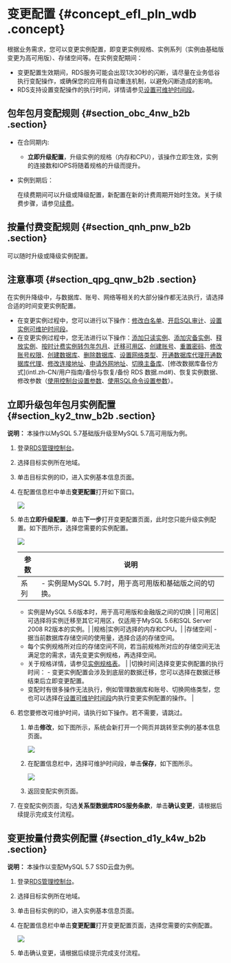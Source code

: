 # 变更配置 {#concept_efl_pln_wdb .concept}

根据业务需求，您可以变更实例配置，即变更实例规格、实例系列（实例由基础版变更为高可用版）、存储空间等。在实例变配期间：

-   变更配置生效期间，RDS服务可能会出现1次30秒的闪断，请尽量在业务低谷执行变配操作，或确保您的应用有自动重连机制，以避免闪断造成的影响。
-   RDS支持设置变配操作的执行时间，详情请参见[设置可维护时间段](intl.zh-CN/用户指南/实例管理/设置可维护时间段.md#)。

## 包年包月变配规则 {#section_obc_4nw_b2b .section}

-   在合同期内:

    -   **立即升级配置**，升级实例的规格（内存和CPU），该操作立即生效，实例的连接数和IOPS将随着规格的升级而提升。
-   实例到期后：

    在续费期间可以升级或降级配置，新配置在新的计费周期开始时生效。关于续费步骤，请参见[续费](../../../../intl.zh-CN/产品定价/续费.md#)。


## 按量付费变配规则 {#section_qnh_pnw_b2b .section}

可以随时升级或降级实例配置。

## 注意事项 {#section_qpg_qnw_b2b .section}

在实例升降级中，与数据库、账号、网络等相关的大部分操作都无法执行，请选择合适的时间变更实例配置。

-   在变更实例过程中，您可以进行以下操作：[修改白名单](intl.zh-CN/用户指南/安全管理/设置白名单.md#)、[开启SQL审计](intl.zh-CN/用户指南/安全管理/SQL审计.md#)、[设置实例可维护时间段](intl.zh-CN/用户指南/实例管理/设置可维护时间段.md#)。
-   在变更实例过程中，您无法进行以下操作：[添加只读实例](../../../../intl.zh-CN/快速入门MySQL版/扩展实例/只读实例/创建只读实例.md#)、[添加灾备实例](../../../../intl.zh-CN/快速入门MySQL版/扩展实例/灾备实例.md#)、[释放实例](intl.zh-CN/用户指南/实例管理/释放实例.md#)、[按时计费实例转包年包月](intl.zh-CN/用户指南/实例管理/按时计费实例转包年包月.md#)、[迁移可用区](intl.zh-CN/用户指南/实例管理/迁移可用区.md#)、[创建账号](intl.zh-CN/用户指南/账号管理/创建账号.md#)、[重置密码](intl.zh-CN/用户指南/账号管理/重置密码.md#)、[修改账号权限](intl.zh-CN/用户指南/账号管理/修改账号权限.md#)、[创建数据库](intl.zh-CN/用户指南/数据库管理/创建数据库.md#)、[删除数据库](intl.zh-CN/用户指南/数据库管理/删除数据库.md#)、[设置网络类型](intl.zh-CN/用户指南/网络管理/设置网络类型.md#)、[开通数据库代理](https://help.aliyun.com/document_detail/72253.html)[开通数据库代理](https://www.alibabacloud.com/help/zh/doc-detail/72253.htm)、[修改连接地址](intl.zh-CN/用户指南/网络管理/设置内外网地址.md#)、[申请外网地址](../../../../intl.zh-CN/快速入门MySQL版/初始化配置/申请外网地址.md#)、[切换主备库](intl.zh-CN/用户指南/实例管理/切换主备实例.md#)、[修改数据库备份方式](intl.zh-CN/用户指南/备份与恢复/备份 RDS 数据.md#)、恢复实例数据、修改参数（[使用控制台设置参数](intl.zh-CN/用户指南/实例管理/设置实例参数/使用控制台设置参数.md#)、[使用SQL命令设置参数](intl.zh-CN/用户指南/实例管理/设置实例参数/使用SQL命令设置参数.md#)）。

## 立即升级包年包月实例配置 {#section_ky2_tnw_b2b .section}

**说明：** 本操作以MySQL 5.7基础版升级至MySQL 5.7高可用版为例。

1.  登录[RDS管理控制台](https://rds.console.aliyun.com/?spm=a2c63.p38356.a3.3.1af14aacbVb5vt)。
2.  选择目标实例所在地域。
3.  单击目标实例的ID，进入实例基本信息页面。
4.  在配置信息栏中单击**变更配置**打开如下窗口。

    ![](http://static-aliyun-doc.oss-cn-hangzhou.aliyuncs.com/assets/img/7891/15329141807047_zh-CN.png)

5.  单击**立即升级配置**，单击**下一步**打开变更配置页面，此时您只能升级实例配置。如下图所示，选择您需要的实例配置。

    ![](http://static-aliyun-doc.oss-cn-hangzhou.aliyuncs.com/assets/img/7891/15329141803042_zh-CN.png)

    |参数|说明|
    |--|--|
    |系列|     -   实例是MySQL 5.7时，用于高可用版和基础版之间的切换。
    -   实例是MySQL 5.6版本时，用于高可用版和金融版之间的切换
 |
    |可用区|可选择将实例迁移至其它可用区，仅适用于MySQL 5.6和SQL Server 2008 R2版本的实例。|
    |规格|实例可选择的内存和CPU。|
    |存储空间|     -   据当前数据库存储空间的使用量，选择合适的存储空间。
    -   每个实例规格所对应的存储空间不同，若当前规格所对应的存储空间无法满足您的需求，请先变更实例规格，再选择空间。
    -   关于规格详情，请参见[实例规格表](../../../../intl.zh-CN/产品简介/实例规格/实例规格表.md#)。
 |
    |切换时间|选择变更实例配置的执行时间：    -   变更实例配置会涉及到底层的数据迁移，您可以选择在数据迁移结束后立即变更配置。
    -   变配时有很多操作无法执行，例如管理数据库和账号、切换网络类型，您也可以选择在[设置可维护时间段](intl.zh-CN/用户指南/实例管理/设置可维护时间段.md#)内执行变更实例配置的操作。
|

6.  若您要修改可维护时间，请执行如下操作。若不需要，请跳过。
    1.  单击**修改**，如下图所示，系统会新打开一个网页并跳转至实例的基本信息页面。

        ![](http://static-aliyun-doc.oss-cn-hangzhou.aliyuncs.com/assets/img/7891/15329141807256_zh-CN.png)

    2.  在配置信息栏中，选择可维护时间段，单击**保存**，如下图所示。

        ![](http://static-aliyun-doc.oss-cn-hangzhou.aliyuncs.com/assets/img/7891/15329141807257_zh-CN.png)

    3.  返回变配实例页面。
7.  在变配实例页面，勾选**关系型数据库RDS服务条款**，单击**确认变更**，请根据后续提示完成支付流程。

## 变更按量付费实例配置 {#section_d1y_k4w_b2b .section}

**说明：** 本操作以变配MySQL 5.7 SSD云盘为例。

1.  登录[RDS管理控制台](https://rds.console.aliyun.com/?spm=a2c63.p38356.a3.3.1af14aacbVb5vt)。
2.  选择目标实例所在地域。
3.  单击目标实例的ID，进入实例基本信息页面。
4.  在配置信息栏中单击**变更配置**打开变更配置页面，选择您需要的实例配置。

    ![](http://static-aliyun-doc.oss-cn-hangzhou.aliyuncs.com/assets/img/7891/15329141807255_zh-CN.png)

5.  单击确认变更，请根据后续提示完成支付流程。

